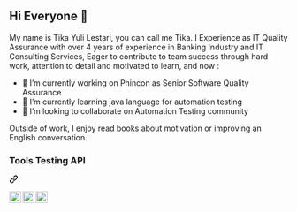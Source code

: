 ## Hi Everyone 👋

My name is Tika Yuli Lestari, you can call me Tika. I Experience as IT Quality Assurance with over 4 years of experience in Banking Industry and IT Consulting Services, Eager to contribute to team success through hard work, attention to detail and motivated to learn, and now :
- 🔭 I’m currently working on Phincon as Senior Software Quality Assurance 
- 🌱 I’m currently learning java language for automation testing
- 👯 I’m looking to collaborate on Automation Testing community

Outside of work, I enjoy read books about motivation or improving an English conversation. 

<div class="markdown-heading" dir="auto"><h3 class="heading-element" dir="auto">Tools Testing API</h3><a id="user-content-tech-stack" class="anchor" aria-label="Permalink: Tools Testing API" href="#Tools-Testing-API"><svg class="octicon octicon-link" viewBox="0 0 16 16" version="1.1" width="16" height="16" aria-hidden="true"><path d="m7.775 3.275 1.25-1.25a3.5 3.5 0 1 1 4.95 4.95l-2.5 2.5a3.5 3.5 0 0 1-4.95 0 .751.751 0 0 1 .018-1.042.751.751 0 0 1 1.042-.018 1.998 1.998 0 0 0 2.83 0l2.5-2.5a2.002 2.002 0 0 0-2.83-2.83l-1.25 1.25a.751.751 0 0 1-1.042-.018.751.751 0 0 1-.018-1.042Zm-4.69 9.64a1.998 1.998 0 0 0 2.83 0l1.25-1.25a.751.751 0 0 1 1.042.018.751.751 0 0 1 .018 1.042l-1.25 1.25a3.5 3.5 0 1 1-4.95-4.95l2.5-2.5a3.5 3.5 0 0 1 4.95 0 .751.751 0 0 1-.018 1.042.751.751 0 0 1-1.042.018 1.998 1.998 0 0 0-2.83 0l-2.5 2.5a1.998 1.998 0 0 0 0 2.83Z"></path></svg></a></div>

<p dir="auto"><a href="https://www.postman.com/"><img align="left" alt="Postman" title="Postman" width="21px" src="https://github.com/TikaYuliLestari/tika-resolusi/blob/05611da37b892528e046fe2d5246c5ad85a19134/postman.png" style="max-width: 100%;"></a>

<a href="https://www.soapui.org/"><img align="left" alt="SoapUI" title="SoapUI" width="21px" src="https://github.com/TikaYuliLestari/tika-resolusi/blob/9b549228ebb2b94f6fa3d296671119c30c1e2aad/soapuif.png" style="max-width: 100%;"></a>

<a href="https://www.postman.com/"><img align="left" alt="Swagger" title="Swagger" width="21px" src="https://github.com/TikaYuliLestari/tika-resolusi/blob/9b549228ebb2b94f6fa3d296671119c30c1e2aad/swagger.png" style="max-width: 100%;"></a>

<br>
<br></p>


<!--
**TikaYuliLestari/TikaYuliLestari** is a ✨ _special_ ✨ repository because its `README.md` (this file) appears on your GitHub profile.

Here are some ideas to get you started:

- 🔭 I’m currently working on ...
- 🌱 I’m currently learning ...
- 👯 I’m looking to collaborate on ...
- 🤔 I’m looking for help with ...
- 💬 Ask me about ...
- 📫 How to reach me: ...
- 😄 Pronouns: ...
- ⚡ Fun fact: ...
-->

